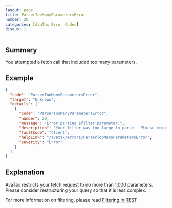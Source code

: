 ```yaml
---
layout: page
title: ParserTooManyParametersError
number: 20
categories: [AvaTax Error Codes]
disqus: 1
---
```


## Summary

You attempted a fetch call that included too many parameters.

## Example

```json
{
  "code": "ParserTooManyParametersError",
  "target": "Unknown",
  "details": [
    {
      "code": "ParserTooManyParametersError",
      "number": 20,
      "message": "Error parsing $filter parameter.",
      "description": "Your filter was too large to parse.  Please create a filter with fewer values.",
      "faultCode": "Client",
      "helpLink": "/avatax/errors/ParserTooManyParametersError",
      "severity": "Error"
    }
  ]
}
```

## Explanation

AvaTax restricts your fetch request to no more than 1,000 parameters.  Please consider restructuring your query so that it is less complex.

For more information on filtering, please read <a href="/avatax/filtering-in-rest/">Filtering In REST</a>
